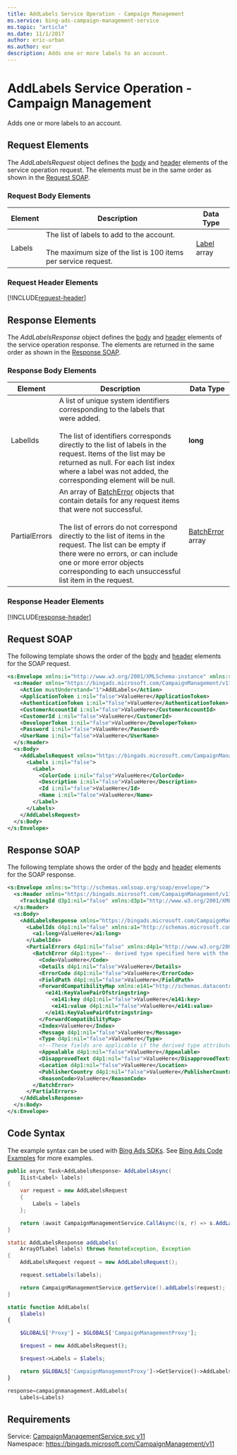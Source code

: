 ```yaml
---
title: AddLabels Service Operation - Campaign Management
ms.service: bing-ads-campaign-management-service
ms.topic: "article"
ms.date: 11/1/2017
author: eric-urban
ms.author: eur
description: Adds one or more labels to an account.
---
```

# AddLabels Service Operation - Campaign Management
Adds one or more labels to an account.

## <a name="request"></a>Request Elements
The *AddLabelsRequest* object defines the [body](#request-body) and [header](#request-header) elements of the service operation request. The elements must be in the same order as shown in the [Request SOAP](#request-soap). 

### <a name="request-body"></a>Request Body Elements

|Element|Description|Data Type|
|-----------|---------------|-------------|
|<a name="labels"></a>Labels|The list of labels to add to the account.<br /><br />The maximum size of the list is 100 items per service request.|[Label](label.md) array|

### <a name="request-header"></a>Request Header Elements
[!INCLUDE[request-header](./includes/request-header.md)]

## <a name="response"></a>Response Elements
The *AddLabelsResponse* object defines the [body](#response-body) and [header](#response-header) elements of the service operation response. The elements are returned in the same order as shown in the [Response SOAP](#response-soap).

### <a name="response-body"></a>Response Body Elements

|Element|Description|Data Type|
|-----------|---------------|-------------|
|<a name="labelids"></a>LabelIds|A list of unique system identifiers corresponding to the labels that were added.<br /><br />The list of identifiers corresponds directly to the list of labels in the request. Items of the list may be returned as null. For each list index where a label was not added, the corresponding element will be null.|**long**|
|<a name="partialerrors"></a>PartialErrors|An array of [BatchError](../campaign-management-service/batcherror.md) objects that contain details for any request items that were not successful.<br /><br />The list of errors do not correspond directly to the list of items in the request. The list can be empty if there were no errors, or can include one or more error objects corresponding to each unsuccessful list item in the request.|[BatchError](batcherror.md) array|

### <a name="response-header"></a>Response Header Elements
[!INCLUDE[response-header](./includes/response-header.md)]

## <a name="request-soap"></a>Request SOAP
The following template shows the order of the [body](#request-body) and [header](#request-header) elements for the SOAP request.

```xml
<s:Envelope xmlns:i="http://www.w3.org/2001/XMLSchema-instance" xmlns:s="http://schemas.xmlsoap.org/soap/envelope/">
  <s:Header xmlns="https://bingads.microsoft.com/CampaignManagement/v11">
    <Action mustUnderstand="1">AddLabels</Action>
    <ApplicationToken i:nil="false">ValueHere</ApplicationToken>
    <AuthenticationToken i:nil="false">ValueHere</AuthenticationToken>
    <CustomerAccountId i:nil="false">ValueHere</CustomerAccountId>
    <CustomerId i:nil="false">ValueHere</CustomerId>
    <DeveloperToken i:nil="false">ValueHere</DeveloperToken>
    <Password i:nil="false">ValueHere</Password>
    <UserName i:nil="false">ValueHere</UserName>
  </s:Header>
  <s:Body>
    <AddLabelsRequest xmlns="https://bingads.microsoft.com/CampaignManagement/v11">
      <Labels i:nil="false">
        <Label>
          <ColorCode i:nil="false">ValueHere</ColorCode>
          <Description i:nil="false">ValueHere</Description>
          <Id i:nil="false">ValueHere</Id>
          <Name i:nil="false">ValueHere</Name>
        </Label>
      </Labels>
    </AddLabelsRequest>
  </s:Body>
</s:Envelope>
```

## <a name="response-soap"></a>Response SOAP
The following template shows the order of the [body](#response-body) and [header](#response-header) elements for the SOAP response.

```xml
<s:Envelope xmlns:s="http://schemas.xmlsoap.org/soap/envelope/">
  <s:Header xmlns="https://bingads.microsoft.com/CampaignManagement/v11">
    <TrackingId d3p1:nil="false" xmlns:d3p1="http://www.w3.org/2001/XMLSchema-instance">ValueHere</TrackingId>
  </s:Header>
  <s:Body>
    <AddLabelsResponse xmlns="https://bingads.microsoft.com/CampaignManagement/v11">
      <LabelIds d4p1:nil="false" xmlns:a1="http://schemas.microsoft.com/2003/10/Serialization/Arrays" xmlns:d4p1="http://www.w3.org/2001/XMLSchema-instance">
        <a1:long>ValueHere</a1:long>
      </LabelIds>
      <PartialErrors d4p1:nil="false" xmlns:d4p1="http://www.w3.org/2001/XMLSchema-instance">
        <BatchError d4p1:type="-- derived type specified here with the appropriate prefix --">
          <Code>ValueHere</Code>
          <Details d4p1:nil="false">ValueHere</Details>
          <ErrorCode d4p1:nil="false">ValueHere</ErrorCode>
          <FieldPath d4p1:nil="false">ValueHere</FieldPath>
          <ForwardCompatibilityMap xmlns:e141="http://schemas.datacontract.org/2004/07/System.Collections.Generic" d4p1:nil="false">
            <e141:KeyValuePairOfstringstring>
              <e141:key d4p1:nil="false">ValueHere</e141:key>
              <e141:value d4p1:nil="false">ValueHere</e141:value>
            </e141:KeyValuePairOfstringstring>
          </ForwardCompatibilityMap>
          <Index>ValueHere</Index>
          <Message d4p1:nil="false">ValueHere</Message>
          <Type d4p1:nil="false">ValueHere</Type>
          <!--These fields are applicable if the derived type attribute is set to EditorialError-->
          <Appealable d4p1:nil="false">ValueHere</Appealable>
          <DisapprovedText d4p1:nil="false">ValueHere</DisapprovedText>
          <Location d4p1:nil="false">ValueHere</Location>
          <PublisherCountry d4p1:nil="false">ValueHere</PublisherCountry>
          <ReasonCode>ValueHere</ReasonCode>
        </BatchError>
      </PartialErrors>
    </AddLabelsResponse>
  </s:Body>
</s:Envelope>
```

## <a name="example"></a>Code Syntax
The example syntax can be used with [Bing Ads SDKs](~/guides/client-libraries.md). See [Bing Ads Code Examples](~/guides/code-examples.md) for more examples.
```csharp
public async Task<AddLabelsResponse> AddLabelsAsync(
	IList<Label> labels)
{
	var request = new AddLabelsRequest
	{
		Labels = labels
	};

	return (await CampaignManagementService.CallAsync((s, r) => s.AddLabelsAsync(r), request));
}
```
```java
static AddLabelsResponse addLabels(
	ArrayOfLabel labels) throws RemoteException, Exception
{
	AddLabelsRequest request = new AddLabelsRequest();

	request.setLabels(labels);

	return CampaignManagementService.getService().addLabels(request);
}
```
```php
static function AddLabels(
	$labels)
{

	$GLOBALS['Proxy'] = $GLOBALS['CampaignManagementProxy'];

	$request = new AddLabelsRequest();

	$request->Labels = $labels;

	return $GLOBALS['CampaignManagementProxy']->GetService()->AddLabels($request);
}
```
```python
response=campaignmanagement.AddLabels(
	Labels=Labels)
```

## Requirements
Service: [CampaignManagementService.svc v11](https://campaign.api.bingads.microsoft.com/Api/Advertiser/CampaignManagement/v11/CampaignManagementService.svc)  
Namespace: https://bingads.microsoft.com/CampaignManagement/v11  

